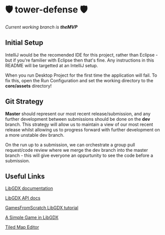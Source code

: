 # 🛡 tower-defense 🛡
_Current working branch is **theMVP**_

## Initial Setup
IntelliJ would be the recomended IDE for this project, rather than Eclipse - but if you're familier with Eclipse then that's fine. Any instructions in this README will be targetted at an IntelliJ setup.

When you run Desktop Project for the first time the application will fail. To fix this, open the Run Configuration and set the working directory to the **core/assets** directory!

## Git Strategy
**Master** should represent our most recent release/submission, and any further development between submissions should be done on the **dev** branch. This strategy will allow us to maintain a view of our most recent release whilst allowing us to progress forward with further development on a more unstable dev branch. 

On the run up to a submission, we can orchestrate a group pull request/code review where we merge the dev branch into the master branch - this will give everyone an oppurtunity to see the code before a submission.

## Useful Links
[LibGDX documentation](https://libgdx.badlogicgames.com/documentation/)

[LibGDX API docs](https://libgdx.badlogicgames.com/ci/nightlies/docs/api/overview-summary.html)

[GamesFromScratch LibGDX tutorial](https://www.gamefromscratch.com/page/LibGDX-Tutorial-series.aspx)

[A Simple Game in LibGDX](https://github.com/libgdx/libgdx/wiki/A-simple-game)

[Tiled Map Editor](https://www.mapeditor.org/)
